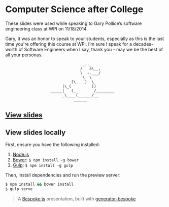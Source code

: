# Computer Science after College

These slides were used while speaking to Gary Pollice’s software engineering
class at WPI on 11/18/2014.

Gary, it was an honor to speak to your students, especially as this
is the last time you're offering this course at WPI. I’m sure I speak for a
decades-worth of Software Engineers when I say, thank you - may we be the best
of all your personas.

```
                                  _.._
                                 /   a\__,
                                 \  -.___/
                                  \  \
                             (\____)  \
                         |\_(         ))
                    _____|   (_        /________
                         _\____(______/__
                              ______
````


## [View slides](http://jschementi.github.io/talk-2014-wpi-cs3733)

## View slides locally

First, ensure you have the following installed:

1. [Node.js](http://nodejs.org)
2. [Bower](http://bower.io): `$ npm install -g bower`
3. [Gulp](http://gulpjs.com): `$ npm install -g gulp`

Then, install dependencies and run the preview server:

```bash
$ npm install && bower install
$ gulp serve
```

> A [Bespoke.js](http://markdalgleish.com/projects/bespoke.js) presentation, built with [generator-bespoke](https://github.com/markdalgleish/generator-bespoke)
